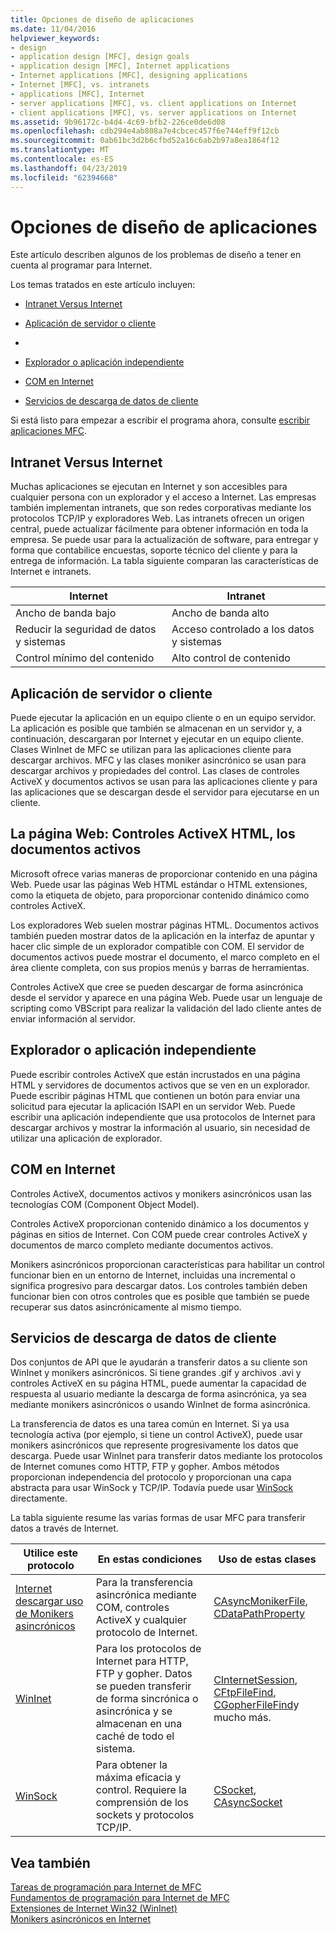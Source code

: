 ```yaml
---
title: Opciones de diseño de aplicaciones
ms.date: 11/04/2016
helpviewer_keywords:
- design
- application design [MFC], design goals
- application design [MFC], Internet applications
- Internet applications [MFC], designing applications
- Internet [MFC], vs. intranets
- applications [MFC], Internet
- server applications [MFC], vs. client applications on Internet
- client applications [MFC], vs. server applications on Internet
ms.assetid: 9b96172c-b4d4-4c69-bfb2-226ce0de6d08
ms.openlocfilehash: cdb294e4ab808a7e4cbcec457f6e744eff9f12cb
ms.sourcegitcommit: 0ab61bc3d2b6cfbd52a16c6ab2b97a8ea1864f12
ms.translationtype: MT
ms.contentlocale: es-ES
ms.lasthandoff: 04/23/2019
ms.locfileid: "62394668"
---
```

# <a name="application-design-choices"></a>Opciones de diseño de aplicaciones

Este artículo describen algunos de los problemas de diseño a tener en cuenta al programar para Internet.

Los temas tratados en este artículo incluyen:

- [Intranet Versus Internet](#_core_intranet_versus_internet)

- [Aplicación de servidor o cliente](#_core_client_or_server_application)

- [](#_core_the_web_page)

- [Explorador o aplicación independiente](#_core_browser_or_standalone)

- [COM en Internet](#_core_com_on_the_internet)

- [Servicios de descarga de datos de cliente](#_core_client_data_download_services)

Si está listo para empezar a escribir el programa ahora, consulte [escribir aplicaciones MFC](../mfc/writing-mfc-applications.md).

##  <a name="_core_intranet_versus_internet"></a> Intranet Versus Internet

Muchas aplicaciones se ejecutan en Internet y son accesibles para cualquier persona con un explorador y el acceso a Internet. Las empresas también implementan intranets, que son redes corporativas mediante los protocolos TCP/IP y exploradores Web. Las intranets ofrecen un origen central, puede actualizar fácilmente para obtener información en toda la empresa. Se puede usar para la actualización de software, para entregar y forma que contabilice encuestas, soporte técnico del cliente y para la entrega de información. La tabla siguiente comparan las características de Internet e intranets.

|Internet|Intranet|
|--------------|--------------|
|Ancho de banda bajo|Ancho de banda alto|
|Reducir la seguridad de datos y sistemas|Acceso controlado a los datos y sistemas|
|Control mínimo del contenido|Alto control de contenido|

##  <a name="_core_client_or_server_application"></a> Aplicación de servidor o cliente

Puede ejecutar la aplicación en un equipo cliente o en un equipo servidor. La aplicación es posible que también se almacenan en un servidor y, a continuación, descargaran por Internet y ejecutar en un equipo cliente. Clases WinInet de MFC se utilizan para las aplicaciones cliente para descargar archivos. MFC y las clases moniker asincrónico se usan para descargar archivos y propiedades del control. Las clases de controles ActiveX y documentos activos se usan para las aplicaciones cliente y para las aplicaciones que se descargan desde el servidor para ejecutarse en un cliente.

##  <a name="_core_the_web_page"></a> La página Web: Controles ActiveX HTML, los documentos activos

Microsoft ofrece varias maneras de proporcionar contenido en una página Web. Puede usar las páginas Web HTML estándar o HTML extensiones, como la etiqueta de objeto, para proporcionar contenido dinámico como controles ActiveX.

Los exploradores Web suelen mostrar páginas HTML. Documentos activos también pueden mostrar datos de la aplicación en la interfaz de apuntar y hacer clic simple de un explorador compatible con COM. El servidor de documentos activos puede mostrar el documento, el marco completo en el área cliente completa, con sus propios menús y barras de herramientas.

Controles ActiveX que cree se pueden descargar de forma asincrónica desde el servidor y aparece en una página Web. Puede usar un lenguaje de scripting como VBScript para realizar la validación del lado cliente antes de enviar información al servidor.

##  <a name="_core_browser_or_standalone"></a> Explorador o aplicación independiente

Puede escribir controles ActiveX que están incrustados en una página HTML y servidores de documentos activos que se ven en un explorador. Puede escribir páginas HTML que contienen un botón para enviar una solicitud para ejecutar la aplicación ISAPI en un servidor Web. Puede escribir una aplicación independiente que usa protocolos de Internet para descargar archivos y mostrar la información al usuario, sin necesidad de utilizar una aplicación de explorador.

##  <a name="_core_com_on_the_internet"></a> COM en Internet

Controles ActiveX, documentos activos y monikers asincrónicos usan las tecnologías COM (Component Object Model).

Controles ActiveX proporcionan contenido dinámico a los documentos y páginas en sitios de Internet. Con COM puede crear controles ActiveX y documentos de marco completo mediante documentos activos.

Monikers asincrónicos proporcionan características para habilitar un control funcionar bien en un entorno de Internet, incluidas una incremental o significa progresivo para descargar datos. Los controles también deben funcionar bien con otros controles que es posible que también se puede recuperar sus datos asincrónicamente al mismo tiempo.

##  <a name="_core_client_data_download_services"></a> Servicios de descarga de datos de cliente

Dos conjuntos de API que le ayudarán a transferir datos a su cliente son WinInet y monikers asincrónicos. Si tiene grandes .gif y archivos .avi y controles ActiveX en su página HTML, puede aumentar la capacidad de respuesta al usuario mediante la descarga de forma asincrónica, ya sea mediante monikers asincrónicos o usando WinInet de forma asincrónica.

La transferencia de datos es una tarea común en Internet. Si ya usa tecnología activa (por ejemplo, si tiene un control ActiveX), puede usar monikers asincrónicos que represente progresivamente los datos que descarga. Puede usar WinInet para transferir datos mediante los protocolos de Internet comunes como HTTP, FTP y gopher. Ambos métodos proporcionan independencia del protocolo y proporcionan una capa abstracta para usar WinSock y TCP/IP. Todavía puede usar [WinSock](../mfc/windows-sockets-in-mfc.md) directamente.

La tabla siguiente resume las varias formas de usar MFC para transferir datos a través de Internet.

|Utilice este protocolo|En estas condiciones|Uso de estas clases|
|-----------------------|----------------------------|-------------------------|
|[Internet descargar uso de Monikers asincrónicos](../mfc/asynchronous-monikers-on-the-internet.md)|Para la transferencia asincrónica mediante COM, controles ActiveX y cualquier protocolo de Internet.|[CAsyncMonikerFile](../mfc/reference/casyncmonikerfile-class.md), [CDataPathProperty](../mfc/reference/cdatapathproperty-class.md)|
|[WinInet](../mfc/win32-internet-extensions-wininet.md)|Para los protocolos de Internet para HTTP, FTP y gopher. Datos se pueden transferir de forma sincrónica o asincrónica y se almacenan en una caché de todo el sistema.|[CInternetSession](../mfc/reference/cinternetsession-class.md), [CFtpFileFind](../mfc/reference/cftpfilefind-class.md), [CGopherFileFind](../mfc/reference/cgopherfilefind-class.md)y mucho más.|
|[WinSock](../mfc/windows-sockets-in-mfc.md)|Para obtener la máxima eficacia y control. Requiere la comprensión de los sockets y protocolos TCP/IP.|[CSocket](../mfc/reference/csocket-class.md), [CAsyncSocket](../mfc/reference/casyncsocket-class.md)|

## <a name="see-also"></a>Vea también

[Tareas de programación para Internet de MFC](../mfc/mfc-internet-programming-tasks.md)<br/>
[Fundamentos de programación para Internet de MFC](../mfc/mfc-internet-programming-basics.md)<br/>
[Extensiones de Internet Win32 (WinInet)](../mfc/win32-internet-extensions-wininet.md)<br/>
[Monikers asincrónicos en Internet](../mfc/asynchronous-monikers-on-the-internet.md)
